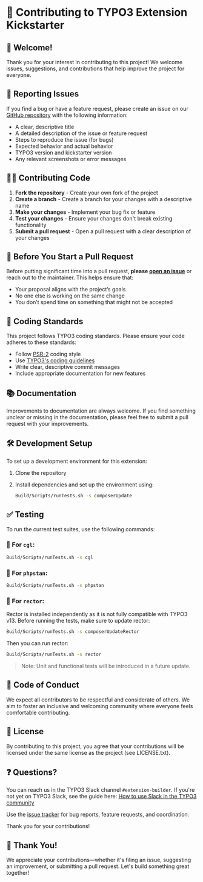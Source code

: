 # 🚀 Contributing to TYPO3 Extension Kickstarter

## 👋 Welcome!

Thank you for your interest in contributing to this project! We welcome issues, suggestions, and contributions that help improve the project for everyone.

## 🐞 Reporting Issues

If you find a bug or have a feature request, please create an issue on our [GitHub repository](https://github.com/froemken/ext-kickstarter/issues) with the following information:

- A clear, descriptive title
- A detailed description of the issue or feature request
- Steps to reproduce the issue (for bugs)
- Expected behavior and actual behavior
- TYPO3 version and kickstarter version
- Any relevant screenshots or error messages

## 🧑‍💻 Contributing Code

1. **Fork the repository** - Create your own fork of the project
2. **Create a branch** - Create a branch for your changes with a descriptive name
3. **Make your changes** - Implement your bug fix or feature
4. **Test your changes** - Ensure your changes don't break existing functionality
5. **Submit a pull request** - Open a pull request with a clear description of your changes

## 💬 Before You Start a Pull Request

Before putting significant time into a pull request, **please [open an issue](https://github.com/froemken/ext-kickstarter/issues)** or reach out to the maintainer. This helps ensure that:

- Your proposal aligns with the project’s goals
- No one else is working on the same change
- You don’t spend time on something that might not be accepted

## 🧹 Coding Standards

This project follows TYPO3 coding standards. Please ensure your code adheres to these standards:

- Follow [PSR-2](https://www.php-fig.org/psr/psr-2/) coding style
- Use [TYPO3's coding guidelines](https://docs.typo3.org/m/typo3/reference-coreapi/main/en-us/CodingGuidelines/Index.html)
- Write clear, descriptive commit messages
- Include appropriate documentation for new features

## 📚 Documentation

Improvements to documentation are always welcome. If you find something unclear or missing in the documentation, please feel free to submit a pull request with your improvements.

## 🛠️ Development Setup

To set up a development environment for this extension:

1. Clone the repository
2. Install dependencies and set up the environment using:

    ```bash
    Build/Scripts/runTests.sh -s composerUpdate
    ```

## ✅ Testing

To run the current test suites, use the following commands:

### 🧽 For `cgl`:

```bash
Build/Scripts/runTests.sh -s cgl
```

### 🧐 For `phpstan`:

```bash
Build/Scripts/runTests.sh -s phpstan
```

### 🧹 For `rector`:

Rector is installed independently as it is not fully compatible with TYPO3 v13.
Before running the tests, make sure to update rector:

```bash
Build/Scripts/runTests.sh -s composerUpdateRector
```

Then you can run rector:

```bash
Build/Scripts/runTests.sh -s rector
```

> Note: Unit and functional tests will be introduced in a future update.

## 🤝 Code of Conduct

We expect all contributors to be respectful and considerate of others. We aim to foster an inclusive and welcoming community where everyone feels comfortable contributing.

## 📄 License

By contributing to this project, you agree that your contributions will be licensed under the same license as the project (see LICENSE.txt).

## ❓ Questions?

You can reach us in the TYPO3 Slack channel `#extension-builder`. If you're not yet on TYPO3 Slack, see the guide here: [How to use Slack in the TYPO3 community](https://typo3.org/community/meet/how-to-use-slack-in-the-typo3-community)

Use the [issue tracker](https://github.com/froemken/ext-kickstarter/issues) for bug reports, feature requests, and coordination.

Thank you for your contributions!

## 🙌 Thank You!

We appreciate your contributions—whether it's filing an issue, suggesting an improvement, or submitting a pull request. Let's build something great together!

